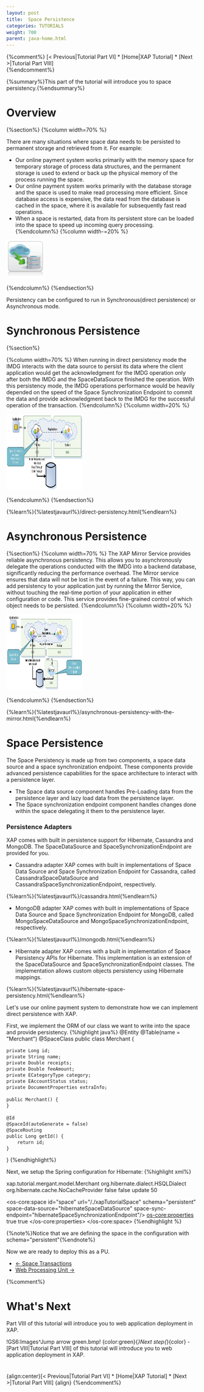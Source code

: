 ```yaml
---
layout: post
title:  Space Persistence
categories: TUTORIALS
weight: 700
parent: java-home.html
---
```


{%comment%}
[< Previous|Tutorial Part VI] * [Home|XAP Tutorial] * [Next >|Tutorial Part VIII]   
{%endcomment%}


 
{%summary%}This part of the tutorial will introduce you to space persistency.{%endsummary%}

# Overview
{%section%}
{%column width=70% %}

There are many situations where space data needs to be persisted to permanent storage and retrieved from it. For example:
- Our online payment system works primarily with the memory space for temporary storage of process data structures, and the permanent storage is used to extend or back up the physical memory of the process running the space.
- Our online payment system works primarily with the database storage and the space is used to make read processing more efficient. Since database access is expensive, the data read from the database is cached in the space, where it is available for subsequently fast read operations.
- When a space is restarted, data from its persistent store can be loaded into the space to speed up incoming query processing.
{%endcolumn%}
{%column width-=20% %}
<img src="/attachment_files/qsg/persistence.png" width="100" height="100">

{%endcolumn%}
{%endsection%}


Persistency can be configured to run in Synchronous(direct persistence) or Asynchronous mode.

# Synchronous Persistence
{%section%}

{%column width=70% %}
When running in direct persistency mode the IMDG interacts with the data source to persist its data where the client application would get the acknowledgment for the IMDG operation only after both the IMDG and the SpaceDataSource finished the operation. With this persistency mode, the IMDG operations performance would be heavily depended on the speed of the Space Synchronization Endpoint to commit the data and provide acknowledgment back to the IMDG for the successful operation of the transaction.
{%endcolumn%}
{%column width=20% %}

[<img src="/attachment_files/qsg/data-grid-sync-persistNew.jpg" width="200" height="200">](/attachment_files/qsg/data-grid-sync-persistNew.jpg)


{%endcolumn%}
{%endsection%}

{%learn%}{%latestjavaurl%}/direct-persistency.html{%endlearn%}



# Asynchronous Persistence
{%section%}
{%column width=70% %}
The XAP Mirror Service provides reliable asynchronous persistency. This allows you to asynchronously delegate the operations conducted with the IMDG into a backend database, significantly reducing the performance overhead. The Mirror service ensures that data will not be lost in the event of a failure. This way, you can add persistency to your application just by running the Mirror Service, without touching the real-time portion of your application in either configuration or code. This service provides fine-grained control of which object needs to be persisted.
{%endcolumn%}
{%column width=20% %}

[<img src="/attachment_files/qsg/data-grid-async-persistNew.jpg" width="200" height="200">](/attachment_files/qsg/data-grid-async-persistNew.jpg)


{%endcolumn%}
{%endsection%}

{%learn%}{%latestjavaurl%}/asynchronous-persistency-with-the-mirror.html{%endlearn%}

 


# Space Persistence
The Space Persistency is made up from two components, a space data source and a space synchronization endpoint.
These components provide advanced persistence capabilities for the space architecture to interact with a persistence layer.

- The Space data source component handles Pre-Loading data from the persistence layer and lazy load data from the persistence layer.
- The Space synchronization endpoint component handles changes done within the space delegating it them to the persistence layer.

### Persistence Adapters
XAP comes with built in persistence support for Hibernate, Cassandra and MongoDB. The SpaceDataSource and SpaceSynchronizationEndpoint are provided for you.

- Cassandra adapter
XAP comes with built in implementations of Space Data Source and Space Synchronization Endpoint for Cassandra, called CassandraSpaceDataSource and CassandraSpaceSynchronizationEndpoint, respectively.

{%learn%}{%latestjavaurl%}/cassandra.html{%endlearn%}

- MongoDB adapter
XAP comes with built in implementations of Space Data Source and Space Synchronization Endpoint for MongoDB, called MongoSpaceDataSource and MongoSpaceSynchronizationEndpoint, respectively.


{%learn%}{%latestjavaurl%}/mongodb.html{%endlearn%}



- Hibernate adapter
  XAP comes with a built in implementation of Space Persistency APIs for Hibernate. This implementation is an extension of the SpaceDataSource and SpaceSynchronizationEndpoint classes. The implementation allows custom objects persistency using Hibernate mappings.

{%learn%}{%latestjavaurl%}/hibernate-space-persistency.html{%endlearn%}



Let's use our online payment system to demonstrate how we can implement direct persistence with XAP. 

First, we implement the ORM of our class we want to write into the space and provide persistency. 
{%highlight java%}
@Entity
@Table(name = "Merchant")
@SpaceClass
public class Merchant {

	private Long id;
	private String name;
	private Double receipts;
	private Double feeAmount;
	private ECategoryType category;
	private EAccountStatus status;
	private DocumentProperties extraInfo;

	public Merchant() {
	}

	@Id
	@SpaceId(autoGenerate = false)
	@SpaceRouting
	public Long getId() {
		return id;
	}
}
{%endhighlight%}

Next, we setup the Spring configuration for Hibernate: 
{%highlight xml%}
<bean id="dataSource" class="org.apache.commons.dbcp.BasicDataSource" destroy-method="close">
    <property name="driverClassName" value="org.hsqldb.jdbcDriver"/>
    <property name="url" value="jdbc:hsqldb:hsql://localhost:9001"/>
    <property name="username" value="sa"/>
    <property name="password" value=""/>
</bean>

<bean id="sessionFactory" class="org.springframework.orm.hibernate3.LocalSessionFactoryBean">
    <property name="dataSource" ref="dataSource"/>
     <property name="annotatedClasses">
        <list>
            <value>xap.tutorial.mergant.model.Merchant</value>
        </list>
    </property>
    <property name="hibernateProperties">
        <props>
            <prop key="hibernate.dialect">org.hibernate.dialect.HSQLDialect</prop>
            <prop key="hibernate.cache.provider_class">org.hibernate.cache.NoCacheProvider</prop>
            <prop key="hibernate.cache.use_second_level_cache">false</prop>
            <prop key="hibernate.cache.use_query_cache">false</prop>
            <prop key="hibernate.hbm2ddl.auto">update</prop>
            <prop key="hibernate.jdbc.batch_size">50</prop>            
        </props>
    </property>
</bean>

<bean id="hibernateSpaceDataSource" 
     class="org.openspaces.persistency.hibernate.DefaultHibernateSpaceDataSourceFactoryBean">
    <property name="sessionFactory" ref="sessionFactory"/>
    <property name="initialLoadChunkSize" value="2000"/>
</bean>

<bean id="hibernateSpaceSpaceSynchronizationEndpoint"
    class="org.openspaces.persistency.hibernate.DefaultHibernateSpaceSynchronizationEndpointFactoryBean">
    <property name="sessionFactory" ref="sessionFactory"/>
</bean>

<os-core:space id="space" url="/./xapTutorialSpace" schema="persistent"
     space-data-source="hibernateSpaceDataSource" 
     space-sync-endpoint="hibernateSpaceSynchronizationEndpoint"/>
    <os-core:properties>
        <props>
            <prop key="cluster-config.cache-loader.external-data-source">true</prop>
            <prop key="cluster-config.cache-loader.central-data-source">true</prop>
        </props>
    </os-core:properties>
</os-core:space>
{%endhighlight %}

{%note%}Notice that we are defining the space in the configuration with schema="persistent"{%endnote%}

Now we are ready to deploy this as a PU.




<ul class="pager">
  <li class="previous"><a href="./java-tutorial-part6.html">&larr; Space Transactions</a></li>
  <li class="next"><a href="./java-tutorial-part8.html">Web Processing Unit &rarr;</a></li>
</ul>


{%comment%}
# What's Next

Part VIII of this tutorial will introduce you to web application deployment in XAP.

!GS6:Images^Jump arrow green.bmp! {color:green}{*}Next step{*}{color} - [Part VIII|Tutorial Part VIII] of this tutorial will introduce you to web application deployment in XAP.


# 
{align:center}[< Previous|Tutorial Part VI] * [Home|XAP Tutorial] * [Next >|Tutorial Part VIII] {align}
{%endcomment%}